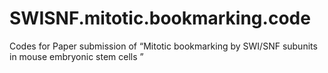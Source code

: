 # SWISNF.mitotic.bookmarking.code
Codes for Paper submission of “Mitotic bookmarking by SWI/SNF subunits in mouse embryonic stem cells ”
